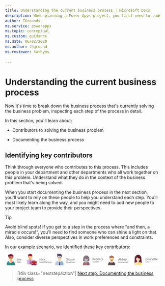 ```yaml
---
title: Understanding the current business process | Microsoft Docs
description: When planning a Power Apps project, you first need to understand how the business process you want to automate works today.
author: TGrounds
ms.service: powerapps
ms.topic: conceptual
ms.custom: guidance
ms.date: 06/02/2020
ms.author: thground
ms.reviewer: kathyos

---
```


# Understanding the current business process

Now it's time to break down the business process that's currently solving the
business problem, inspecting each step of the process in detail.

In this section, you'll learn about:

- Contributors to solving the business problem

- Documenting the business process

## Identifying key contributors

Think through everyone who contributes to this process. This includes people in
your department and other departments who all work together on this
problem. Understand what they do in the context of the business problem that's
being solved.

When you start documenting the business process in the next section, you'll want
to rely on these people to help you understand each step. You'll most likely
learn along the way, and you might need to add new people to your project team to
provide their perspectives.

> [!TIP]
> Avoid blind spots! If you get to a step in the process where "and then, a
miracle occurs!", you'll need to find someone who can shine a light on that.
Also, consider diverse perspectives in work preferences and constraints.

In our example scenario, we identified these key contributors:

![Lee -Sales, Nick - Sales manager, Gibson - Operations, Rebecca - Auditor, Abhay - Accountant, Charlotte - CFO](media/contributors.png "Lee -Sales, Nick - Sales manager, Gibson - Operations, Rebecca - Auditor, Abhay - Accountant, Charlotte - CFO")

> [!div class="nextstepaction"]
> [Next step: Documenting the business process](what-is-task.md)
